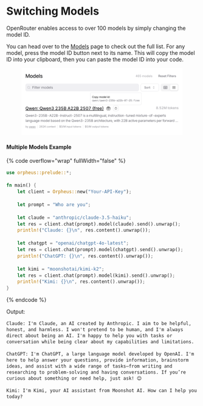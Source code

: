 # Switching Models

OpenRouter enables access to over 100 models by simply changing the model ID.

You can head over to the [Models](https://openrouter.ai/models) page to check out the full list. For any model, press the model ID button next to its name. This will copy the model ID into your clipboard, then you can paste the model ID into your code.

<figure><img src="../../.gitbook/assets/image.png" alt=""><figcaption></figcaption></figure>

#### Multiple Models Example

{% code overflow="wrap" fullWidth="false" %}
```rust
use orpheus::prelude::*;

fn main() {
    let client = Orpheus::new("Your-API-Key");

    let prompt = "Who are you";

    let claude = "anthropic/claude-3.5-haiku";
    let res = client.chat(prompt).model(claude).send().unwrap();
    println!("Claude: {}\n", res.content().unwrap());

    let chatgpt = "openai/chatgpt-4o-latest";
    let res = client.chat(prompt).model(chatgpt).send().unwrap();
    println!("ChatGPT: {}\n", res.content().unwrap());

    let kimi = "moonshotai/kimi-k2";
    let res = client.chat(prompt).model(kimi).send().unwrap();
    println!("Kimi: {}\n", res.content().unwrap());
}
```
{% endcode %}

Output:

```
Claude: I'm Claude, an AI created by Anthropic. I aim to be helpful, honest, and harmless. I won't pretend to be human, and I'm always direct about being an AI. I'm happy to help you with tasks or conversation while being clear about my capabilities and limitations.

ChatGPT: I'm ChatGPT, a large language model developed by OpenAI. I'm here to help answer your questions, provide information, brainstorm ideas, and assist with a wide range of tasks—from writing and researching to problem-solving and having conversations. If you’re curious about something or need help, just ask! 😊

Kimi: I'm Kimi, your AI assistant from Moonshot AI. How can I help you today?
```
